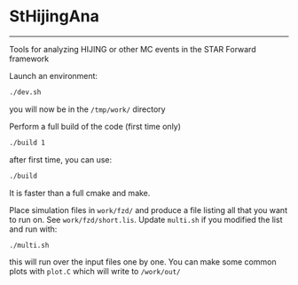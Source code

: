 # StHijingAna
---

Tools for analyzing HIJING or other MC events in the STAR Forward framework

Launch an environment:
```sh
./dev.sh
```
you will now be in the `/tmp/work/` directory

Perform a full build of the code (first time only)
```sh
./build 1
```

after first time, you can use:
```sh
./build
```
It is faster than a full cmake and make.

Place simulation files in `work/fzd/` and produce a file listing all that you want to run on. See `work/fzd/short.lis`. Update `multi.sh` if you modified the list and run with:
```sh
./multi.sh
```

this will run over the input files one by one.
You can make some common plots with `plot.C` which will write to `/work/out/`

